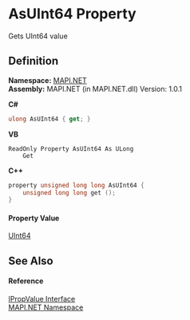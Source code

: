 # AsUInt64 Property


Gets UInt64 value



## Definition
**Namespace:** <a href="N_MAPI_NET.md">MAPI.NET</a>  
**Assembly:** MAPI.NET (in MAPI.NET.dll) Version: 1.0.1

**C#**
``` C#
ulong AsUInt64 { get; }
```
**VB**
``` VB
ReadOnly Property AsUInt64 As ULong
	Get
```
**C++**
``` C++
property unsigned long long AsUInt64 {
	unsigned long long get ();
}
```



#### Property Value
<a href="https://learn.microsoft.com/dotnet/api/system.uint64" target="_blank" rel="noopener noreferrer">UInt64</a>

## See Also


#### Reference
<a href="T_MAPI_NET_IPropValue.md">IPropValue Interface</a>  
<a href="N_MAPI_NET.md">MAPI.NET Namespace</a>  
